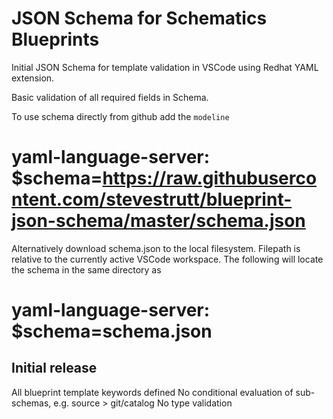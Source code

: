 # JSON Schema for Schematics Blueprints

Initial JSON Schema for template validation in VSCode using Redhat YAML extension. 

Basic validation of all required fields in Schema. 

To use schema directly from github add the `modeline`

# yaml-language-server: $schema=https://raw.githubusercontent.com/stevestrutt/blueprint-json-schema/master/schema.json

Alternatively download schema.json to the local filesystem. Filepath is relative to the currently active VSCode workspace. The following will locate the schema in the same directory as   

# yaml-language-server: $schema=schema.json

## Initial release
All blueprint template keywords defined
No conditional evaluation of sub-schemas, e.g. source > git/catalog
No type validation  

